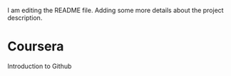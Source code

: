 I am editing the README file. Adding some more details about the project description.

# Coursera
Introduction to Github
